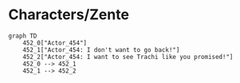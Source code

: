 # Characters/Zente


```mermaid
graph TD
    452_0["Actor_454"]
    452_1["Actor_454: I don't want to go back!"]
    452_2["Actor_454: I want to see Trachi like you promised!"]
    452_0 --> 452_1
    452_1 --> 452_2
```